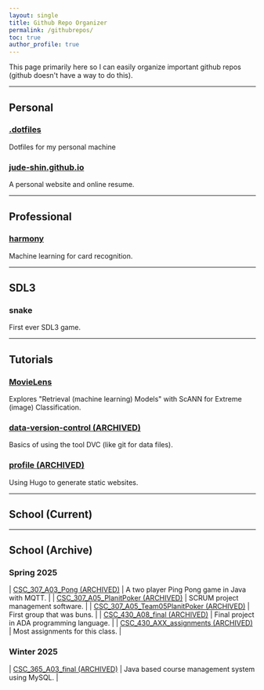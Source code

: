 ```yaml
---
layout: single 
title: Github Repo Organizer 
permalink: /githubrepos/
toc: true
author_profile: true
---
```

This page primarily here so I can easily organize important github repos (github doesn't have a way to do this).

----
## Personal  
### [.dotfiles](https://github.com/jude-shin/.dotfiles)
Dotfiles for my personal machine

### [jude-shin.github.io](https://github.com/jude-shin/jude-shin.github.io)
A personal website and online resume.

----
## Professional 
### [harmony](https://github.com/jude-shin/harmony) 
Machine learning for card recognition.

----
## SDL3 
###  snake 
First ever SDL3 game.

----
## Tutorials
### [MovieLens](https://github.com/jude-shin/MovieLens) 
Explores "Retrieval (machine learning) Models" with ScANN for Extreme (image) Classification.

### [data-version-control (ARCHIVED)](https://github.com/jude-shin/data-version-control) 
Basics of using the tool DVC (like git for data files).

### [profile (ARCHIVED)](https://github.com/jude-shin/profile) 
Using Hugo to generate static websites.


----
## School (Current)

----
## School (Archive) 
<!--
note: 
use this format for the repo names:
it makes it easier to find later on

[class]_[class number]_[assignment number]_[assignment name]
class ex: CSC, CPE
class number ex: 365, 307
assignment number: A05, L08, A09, A11, L13, AXX
    A for assignment, L for lab
    AXX means that it holds many assignments
assignment name: foo, foobar, thissucks, pingpong
-->
### Spring 2025

| [CSC_307_A03_Pong (ARCHIVED)](https://github.com/jude-shin/CSC_307_A03_Pong) | A two player Ping Pong game in Java with MQTT. |
| [CSC_307_A05_PlanitPoker (ARCHIVED)](https://github.com/jude-shin/CSC_307_A05_PlanitPoker) | SCRUM project management software. |
| [CSC_307_A05_Team05PlanitPoker (ARCHIVED)](https://github.com/jude-shin/CSC_307_A05_Team05PlanitPoker) | First group that was buns. |
| [CSC_430_A08_final (ARCHIVED)](https://github.com/jude-shin/CSC_430_A08_final) | Final project in ADA programming language. |
| [CSC_430_AXX_assignments (ARCHIVED)](https://github.com/jude-shin/CSC_430_AXX_assignments/settings) | Most assignments for this class. |


### Winter 2025

| [CSC_365_A03_final (ARCHIVED)](https://github.com/jude-shin/CSC_365_A03_final) | Java based course management system using MySQL. |
